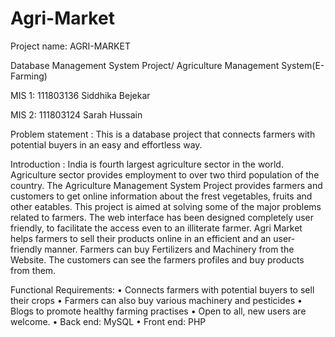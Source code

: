 # Agri-Market
Project name: AGRI-MARKET

Database Management System Project/ Agriculture Management System(E-Farming)

MIS 1: 111803136 Siddhika Bejekar

MIS 2: 111803124 Sarah Hussain 

Problem statement  : 
	This is a database project that connects farmers with potential buyers in an easy and effortless way.

Introduction :
	India is fourth largest agriculture sector in the world. Agriculture sector provides employment to over two third population of the country. The Agriculture Management System Project provides farmers and customers to get online information about the frest vegetables, fruits and other eatables. This project is aimed at solving some of the major problems related to farmers. The web interface has been designed completely user friendly, to facilitate the access even to an illiterate farmer. Agri Market helps farmers to sell their products online in an efficient and an user-friendly manner. Farmers can buy Fertilizers and Machinery from the Website. The customers can see the farmers profiles and buy products from them.

Functional Requirements: 
    • Connects farmers with potential buyers to sell their crops
    • Farmers can also buy various machinery and pesticides
    • Blogs to promote healthy farming practises
    • Open to all, new users are welcome.
    • Back end: MySQL
    • Front end: PHP
   

